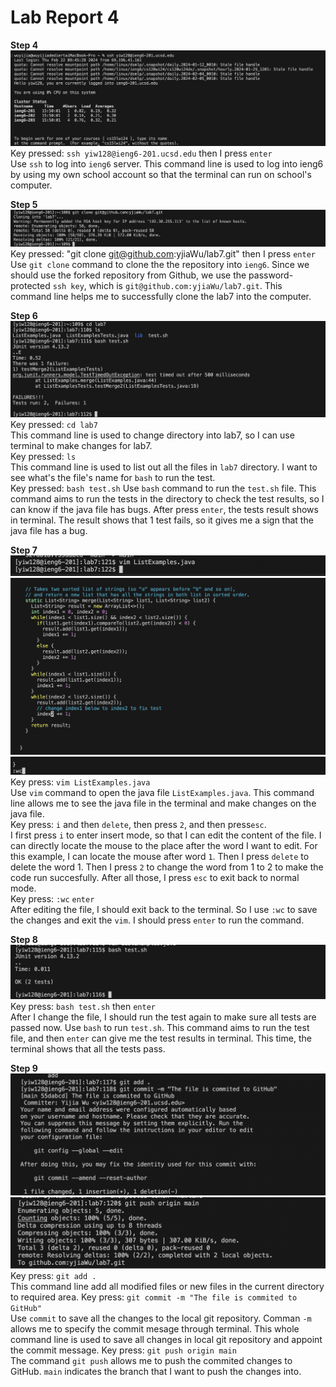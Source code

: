 # Lab Report 4
**Step 4**
![image1](Labreport4_4.png)<br>
Key pressed: `ssh yiw128@ieng6-201.ucsd.edu` then I press `enter` <br>
Use `ssh` to log into `ieng6` server. This command line is used to log into ieng6 by using my own school account so that the terminal can run on school's computer.<br>

**Step 5**
![image2](Labreport4_5.png)<br>
Key pressed: "git clone git@github.com:yjiaWu/lab7.git" then I press `enter`<br>
Use `git clone` command to clone the the repository into `ieng6`. Since we should use the forked repository from Github, we use the password-protected `ssh key`, which is `git@github.com:yjiaWu/lab7.git`. This command line helps me to successfully clone the lab7 into the computer.<br>

**Step 6**
![image3](Labreport4_6.png)<br>
Key pressed: `cd lab7`<br>
This command line is used to change directory into lab7, so I can use terminal to make changes for lab7.<br>
Key pressed: `ls`<br>
This command line is used to list out all the files in `lab7` directory. I want to see what's the file's name for `bash` to run the test.<br>
Key pressed: `bash test.sh`
Use `bash` command to run the `test.sh` file. This command aims to run the tests in the directory to check the test results, so I can know if the java file has bugs. After press `enter`, the tests result shows in terminal. The result shows that 1 test fails, so it gives me a sign that the java file has a bug. <br> 

**Step 7**
![image6](Labreport4_7.3.png)<br>
![image4](Labreport4_7.png)<br>
![image5](Labreport4_7.2.png)<br>
Key press: `vim ListExamples.java`<br>
Use `vim` command to open the java file `ListExamples.java`. This command line allows me to see the java file in the terminal and make changes on the java file.<br>
Key press: `i` and then `delete`, then press `2`, and then press`esc`. <br>
I first press `i` to enter insert mode, so that I can edit the content of the file. I can directly locate the mouse to the place after the word I want to edit. For this example, I can locate the mouse after word `1`. Then I press `delete` to delete the word 1. Then I press `2` to change the word from 1 to 2 to make the code run succesfully. After all those, I press `esc` to exit back to normal mode. <br>
Key press: `:wc` `enter`<br>
After editing the file, I should exit back to the terminal. So I use `:wc` to save the changes and exit the `vim`. I should press `enter` to run the command. <br>

**Step 8**
![image7](Labreport4_8.jpg)<br>
Key press: `bash test.sh` then `enter`<br>
After I change the file, I should run the test again to make sure all tests are passed now. Use `bash` to run `test.sh`. This command aims to run the test file, and then `enter` can give me the test results in terminal. This time, the terminal shows that all the tests pass.<br>

**Step 9**
![image8](Labreport4_9.1.png)<br>
![image9](Labreport4_9.2.png)<br>
Key press: `git add .`<br>
This command line add all modified files or new files in the current directory to required area. 
Key press: `git commit -m "The file is commited to GitHub"`<br>
Use `commit` to save all the changes to the local git repository. Comman `-m` allows me to specify the commit mesage through terminal. This whole command line is used to save all changes in local git repository and appoint the commit message. 
Key press: `git push origin main`<br>
The command `git push` allows me to push the commited changes to GitHub. `main` indicates the branch that I want to push the changes into. 




